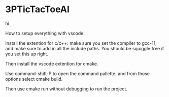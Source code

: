 # 3PTicTacToeAI
hi

How to setup everything with vscode:

Install the extention for c/c++: make sure you set the compiler to gcc-11,
and make sure to add in all the include paths. You should be squiggle free if you set this up right.

Then install the vscode extention for cmake.

Use command-shift-P to open the command pallette, and from those options select cmake build.

Then use cmake run without debugging to run the project.

